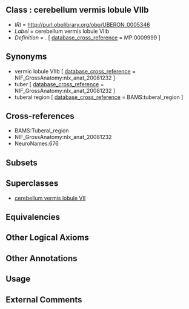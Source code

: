 
## Class : cerebellum vermis lobule VIIb

 * *IRI* = http://purl.obolibrary.org/obo/UBERON_0005346
 * *Label* = cerebellum vermis lobule VIIb
 * *Definition* = . [ [database_cross_reference](../../ef/oboInOwl#hasDbXref.md) = MP:0009999 ]

## Synonyms

 * vermic lobule VIIb [ [database_cross_reference](../../ef/oboInOwl#hasDbXref.md) = NIF_GrossAnatomy:nlx_anat_20081232 ]
 * tuber [ [database_cross_reference](../../ef/oboInOwl#hasDbXref.md) = NIF_GrossAnatomy:nlx_anat_20081232 ]
 * tuberal region [ [database_cross_reference](../../ef/oboInOwl#hasDbXref.md) = BAMS:tuberal_region ]

## Cross-references

 * BAMS:Tuberal_region
 * NIF_GrossAnatomy:nlx_anat_20081232
 * NeuroNames:676

## Subsets


## Superclasses

 * [cerebellum vermis lobule VII](../../UBERON/81/UBERON_0004081.md)

## Equivalencies


## Other Logical Axioms


## Other Annotations


## Usage


## External Comments

